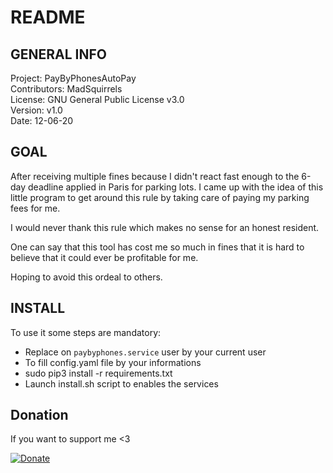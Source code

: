 # README

## GENERAL INFO

Project: PayByPhonesAutoPay  
Contributors: MadSquirrels  
License: GNU General Public License v3.0  
Version: v1.0  
Date: 12-06-20  


## GOAL

After receiving multiple fines because I didn't react fast enough to the 
6-day deadline applied in Paris for parking lots. I came up with the idea of
this little program to get around this rule by taking care of paying my
parking fees for me.

I would never thank this rule which makes no sense for an honest resident.

One can say that this tool has cost me so much in fines that it is hard to
believe that it could ever be profitable for me.

Hoping to avoid this ordeal to others.

## INSTALL

To use it some steps are mandatory:
- Replace on `paybyphones.service` user by your current user
- To fill config.yaml file by your informations
- sudo pip3 install -r requirements.txt
- Launch install.sh script to enables the services

## Donation

If you want to support me <3

[![Donate](https://img.shields.io/badge/Donate-PayPal-green.svg)](https://www.paypal.com/cgi-bin/webscr?cmd=_donations&business=FPG4QZWGUTPXW&currency_code=EUR)
